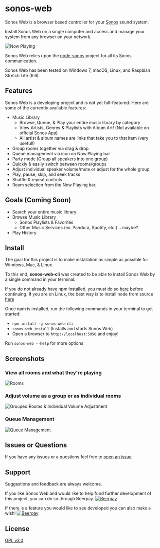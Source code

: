 # sonos-web
Sonos Web is a browser based controller for your [Sonos](https://www.sonos.com/system) sound system.

Install Sonos Web on a single computer and access and manage your system from any browser on your network.

![Now Playing](https://user-images.githubusercontent.com/5977736/50566780-999be980-0cfa-11e9-8085-d11eec234315.png)

Sonos Web relies upon the [node-sonos](https://github.com/bencevans/node-sonos) project for all its Sonos communication.

Sonos Web has been tested on Windows 7, macOS, Linux, and Raspbian Stretch Lite (9.6).

## Features
Sonos Web is a developing project and is not yet full-featured. Here are some of the currently available features:
 * Music Library
    * Browse, Queue, & Play your entire music library by category
    * View Artists, Genres & Playlists with Album Art! (Not available on official Sonos App)
    * All artist & album names are links that take you to that item (very useful!)
 * Group rooms together via drag & drop
 * Queue management via icon on Now Playing bar
 * Party mode (Group all speakers into one group)
 * Quickly & easily switch between rooms/groups
 * Adjust individual speaker volume/mute or adjust for the whole group 
 * Play, pause, skip, and seek tracks
 * Shuffle & repeat controls 
 * Room selection from the Now Playing bar.

## Goals (Coming Soon)
 * Search your entire music library
 * Browse Music Library
    * Sonos Playlists & Favorites
    * Other Music Services (ex. Pandora, Spotify, etc.) ...maybe? 
 * Play History

## Install
The goal for this project is to make installation as simple as possible for Windows, Mac, & Linux.

To this end, **sonos-web-cli** was created to be able to install Sonos Web by a single command in your terminal.

If you do not already have npm installed, you must do so [here](https://www.npmjs.com/get-npm) before continuing.
If you are on Linux, the best way is to install node from source [here](https://github.com/nodesource/distributions)

Once npm is installed, run the following commands in your terminal to get started:
- `npm install -g sonos-web-cli`
- `sonos-web install` (Installs and starts Sonos Web)
- Open a browser to `http://localhost:5050` and enjoy!

Run `sonos-web --help` for more options

## Screenshots
### View all rooms and what they're playing
![Rooms](https://user-images.githubusercontent.com/5977736/50566842-5c842700-0cfb-11e9-8e7b-56a981769d26.png)

### Adjust volume as a group or as individual rooms
![Grouped Rooms & Individual Volume Adjustment](https://user-images.githubusercontent.com/5977736/50566804-fdbead80-0cfa-11e9-86c9-21290ff33288.png)

### Queue Management
![Queue Management](https://user-images.githubusercontent.com/5977736/50566855-89d0d500-0cfb-11e9-8c7c-181a624b5eb7.png)


## Issues or Questions
If you have any issues or a questions feel free to [open an issue](https://github.com/Villarrealized/sonos-web/issues/new)

## Support
Suggestions and feedback are always welcome. 

If you like Sonos Web and would like to help fund further development of this project, you can do so through Beerpay.
[![Beerpay](https://beerpay.io/Villarrealized/sonos-web/badge.svg?style=beer)](https://beerpay.io/Villarrealized/sonos-web)

If there is a feature you would like to see developed you can also make a wish!
[![Beerpay](https://beerpay.io/Villarrealized/sonos-web/make-wish.svg?style=flat)](https://beerpay.io/Villarrealized/sonos-web)

## License
[GPL v3.0](https://github.com/Villarrealized/sonos-web-cli/blob/master/LICENSE)
